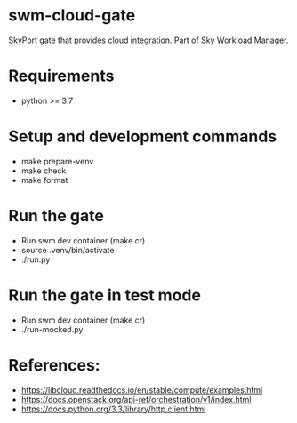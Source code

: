 # swm-cloud-gate

SkyPort gate that provides cloud integration.
Part of Sky Workload Manager.

# Requirements
  * python >= 3.7

# Setup and development commands
  * make prepare-venv
  * make check
  * make format

# Run the gate
  * Run swm dev container (make cr)
  * source .venv/bin/activate
  * ./run.py

# Run the gate in test mode
  * Run swm dev container (make cr)
  * ./run-mocked.py

# References:
  * https://libcloud.readthedocs.io/en/stable/compute/examples.html
  * https://docs.openstack.org/api-ref/orchestration/v1/index.html
  * https://docs.python.org/3.3/library/http.client.html

